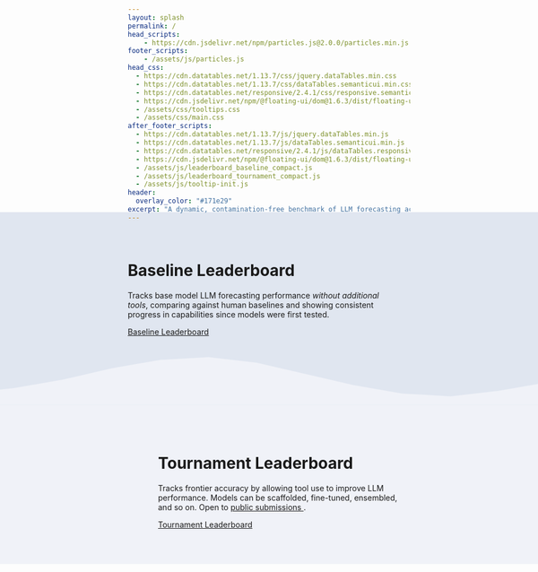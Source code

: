 ```yaml
---
layout: splash
permalink: /
head_scripts:
    - https://cdn.jsdelivr.net/npm/particles.js@2.0.0/particles.min.js
footer_scripts:
    - /assets/js/particles.js
head_css:
  - https://cdn.datatables.net/1.13.7/css/jquery.dataTables.min.css
  - https://cdn.datatables.net/1.13.7/css/dataTables.semanticui.min.css
  - https://cdn.datatables.net/responsive/2.4.1/css/responsive.semanticui.min.css
  - https://cdn.jsdelivr.net/npm/@floating-ui/dom@1.6.3/dist/floating-ui.dom.min.css
  - /assets/css/tooltips.css
  - /assets/css/main.css
after_footer_scripts:
  - https://cdn.datatables.net/1.13.7/js/jquery.dataTables.min.js
  - https://cdn.datatables.net/1.13.7/js/dataTables.semanticui.min.js
  - https://cdn.datatables.net/responsive/2.4.1/js/dataTables.responsive.min.js
  - https://cdn.jsdelivr.net/npm/@floating-ui/dom@1.6.3/dist/floating-ui.dom.min.js
  - /assets/js/leaderboard_baseline_compact.js
  - /assets/js/leaderboard_tournament_compact.js
  - /assets/js/tooltip-init.js
header:
  overlay_color: "#171e29"
excerpt: "A dynamic, contamination-free benchmark of LLM forecasting accuracy with human comparison groups, serving as a valuable proxy for general intelligence."
---
```


<!-- Baseline Leaderboard Section with Background -->
<div class="baseline-section" style="background-color: #e0e6f0; margin: 0 -50vw; padding: 3rem 50vw; margin-top: -2rem; margin-bottom: 0;">
  <div style="display:flex;">
    <div style="flex:2; padding-right:1rem; display:flex; justify-content:flex-end;">
      <div style="width:450px; margin-right:2rem;">
        <h1>Baseline Leaderboard</h1>
        <p>Tracks base model LLM forecasting performance <i>without additional tools</i>, comparing against human baselines and showing consistent progress in capabilities since models were first tested.</p>
        <p><a href="/baseline/" class="btn btn--primary btn--large">Baseline Leaderboard</a></p>
      </div>
    </div>
     <div style="flex:2;">
       <div class="leaderboard-wrapper-home">
          <div id="leaderboard-baseline-compact"></div>
       </div>
     </div>
  </div>
</div>

<!-- Wave Separator -->
<div class="wave-separator" style="position: relative; height: 100px; margin: -2.5rem -30vw 0 -30vw; padding:0 ; overflow: hidden; z-index: 1;">
  <!-- Deeper blue-gray background (upper part) -->
  <div style="position: absolute; top: 0; left: 0; width: 100%; height: 100%; background-color: #e0e6f0; z-index: 1;"></div>

  <!-- Light slate section with wave clip-path -->
  <div style="position: absolute; top: 0; left: 0; width: 100%; height: 100%; background-color: #f0f2f8; z-index: 2; clip-path: polygon(
    0% 80%,
    8% 70%,
    16% 55%,
    24% 35%,
    32% 20%,
    40% 15%,
    48% 25%,
    56% 45%,
    64% 65%,
    72% 80%,
    80% 85%,
    88% 75%,
    96% 60%,
    100% 45%,
    100% 100%,
    0% 100%
  );"></div>
</div>

<!-- Tournament Leaderboard Section with Background -->
<div class="tournament-section" style="background-color: #f0f2f8; margin: 0 -50vw; padding: 3rem 50vw 3rem 50vw; margin-top: 0; margin-bottom: -3rem; position: relative; z-index: 3;">
  <div style="display:flex;">
     <div style="flex:2; margin-left:-1rem;">
       <div class="leaderboard-wrapper-home">
          <div id="leaderboard-tournament-compact"></div>
       </div>
     </div>
    <div style="flex:2; padding-left:1rem; display:flex; justify-content:center;">
      <div style="width:450px;">
        <h1>Tournament Leaderboard</h1>
        <p>Tracks frontier accuracy by allowing tool use to improve LLM performance. Models can be scaffolded, fine-tuned, ensembled, and so on. Open to <a href="https://github.com/forecastingresearch/forecastbench/wiki/How-to-submit-to-ForecastBench" class="no-wrap">public submissions <i class="fa-solid fa-arrow-up-right-from-square"></i></a>.</p>
        <p><a href="/tournament/" class="btn btn--primary btn--large">Tournament Leaderboard</a></p>
      </div>
    </div>
  </div>
</div>
